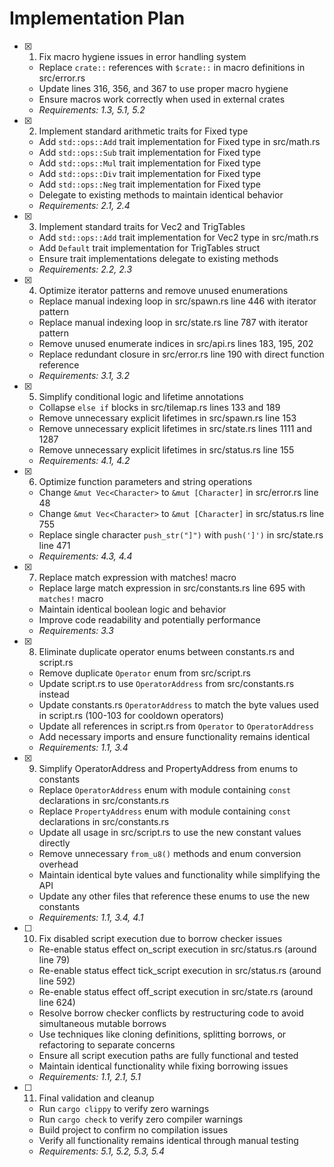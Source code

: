 # Implementation Plan

- [x] 1. Fix macro hygiene issues in error handling system

  - Replace `crate::` references with `$crate::` in macro definitions in src/error.rs
  - Update lines 316, 356, and 367 to use proper macro hygiene
  - Ensure macros work correctly when used in external crates
  - _Requirements: 1.3, 5.1, 5.2_

- [x] 2. Implement standard arithmetic traits for Fixed type

  - Add `std::ops::Add` trait implementation for Fixed type in src/math.rs
  - Add `std::ops::Sub` trait implementation for Fixed type
  - Add `std::ops::Mul` trait implementation for Fixed type
  - Add `std::ops::Div` trait implementation for Fixed type
  - Add `std::ops::Neg` trait implementation for Fixed type
  - Delegate to existing methods to maintain identical behavior
  - _Requirements: 2.1, 2.4_

- [x] 3. Implement standard traits for Vec2 and TrigTables

  - Add `std::ops::Add` trait implementation for Vec2 type in src/math.rs
  - Add `Default` trait implementation for TrigTables struct
  - Ensure trait implementations delegate to existing methods
  - _Requirements: 2.2, 2.3_

- [x] 4. Optimize iterator patterns and remove unused enumerations

  - Replace manual indexing loop in src/spawn.rs line 446 with iterator pattern
  - Replace manual indexing loop in src/state.rs line 787 with iterator pattern
  - Remove unused enumerate indices in src/api.rs lines 183, 195, 202
  - Replace redundant closure in src/error.rs line 190 with direct function reference
  - _Requirements: 3.1, 3.2_

- [x] 5. Simplify conditional logic and lifetime annotations

  - Collapse `else if` blocks in src/tilemap.rs lines 133 and 189
  - Remove unnecessary explicit lifetimes in src/spawn.rs line 153
  - Remove unnecessary explicit lifetimes in src/state.rs lines 1111 and 1287
  - Remove unnecessary explicit lifetimes in src/status.rs line 155
  - _Requirements: 4.1, 4.2_

- [x] 6. Optimize function parameters and string operations

  - Change `&mut Vec<Character>` to `&mut [Character]` in src/error.rs line 48
  - Change `&mut Vec<Character>` to `&mut [Character]` in src/status.rs line 755
  - Replace single character `push_str("]")` with `push(']')` in src/state.rs line 471
  - _Requirements: 4.3, 4.4_

- [x] 7. Replace match expression with matches! macro

  - Replace large match expression in src/constants.rs line 695 with `matches!` macro
  - Maintain identical boolean logic and behavior
  - Improve code readability and potentially performance
  - _Requirements: 3.3_

- [x] 8. Eliminate duplicate operator enums between constants.rs and script.rs

  - Remove duplicate `Operator` enum from src/script.rs
  - Update script.rs to use `OperatorAddress` from src/constants.rs instead
  - Update constants.rs `OperatorAddress` to match the byte values used in script.rs (100-103 for cooldown operators)
  - Update all references in script.rs from `Operator` to `OperatorAddress`
  - Add necessary imports and ensure functionality remains identical
  - _Requirements: 1.1, 3.4_

- [x] 9. Simplify OperatorAddress and PropertyAddress from enums to constants

  - Replace `OperatorAddress` enum with module containing `const` declarations in src/constants.rs
  - Replace `PropertyAddress` enum with module containing `const` declarations in src/constants.rs
  - Update all usage in src/script.rs to use the new constant values directly
  - Remove unnecessary `from_u8()` methods and enum conversion overhead
  - Maintain identical byte values and functionality while simplifying the API
  - Update any other files that reference these enums to use the new constants
  - _Requirements: 1.1, 3.4, 4.1_

- [ ] 10. Fix disabled script execution due to borrow checker issues

  - Re-enable status effect on_script execution in src/status.rs (around line 79)
  - Re-enable status effect tick_script execution in src/status.rs (around line 592)
  - Re-enable status effect off_script execution in src/state.rs (around line 624)
  - Resolve borrow checker conflicts by restructuring code to avoid simultaneous mutable borrows
  - Use techniques like cloning definitions, splitting borrows, or refactoring to separate concerns
  - Ensure all script execution paths are fully functional and tested
  - Maintain identical functionality while fixing borrowing issues
  - _Requirements: 1.1, 2.1, 5.1_

- [ ] 11. Final validation and cleanup
  - Run `cargo clippy` to verify zero warnings
  - Run `cargo check` to verify zero compiler warnings
  - Build project to confirm no compilation issues
  - Verify all functionality remains identical through manual testing
  - _Requirements: 5.1, 5.2, 5.3, 5.4_

